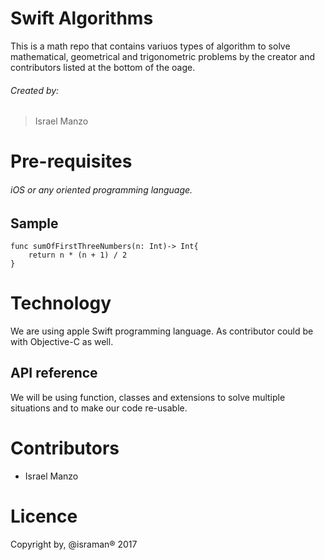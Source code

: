 
# Swift Algorithms
This is a math repo that contains variuos types of algorithm to solve mathematical, geometrical and trigonometric problems by the creator and contributors listed at the bottom of the oage.

###### Created by:
>  Israel Manzo
# Pre-requisites
###### iOS or any oriented programming language.
## Sample
```
func sumOfFirstThreeNumbers(n: Int)-> Int{
    return n * (n + 1) / 2
}
```
# Technology
We are using apple Swift programming language. As contributor could be with Objective-C as well.
## API reference
We will be using function, classes and extensions to solve multiple situations and to make our code re-usable.

# Contributors
- Israel Manzo

# Licence
Copyright by, @israman® 2017

